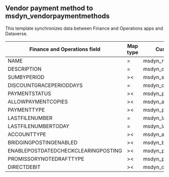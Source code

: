 ## Vendor payment method to msdyn_vendorpaymentmethods

This template synchronizes data between Finance and Operations apps and Dataverse.

Finance and Operations field | Map type | Customer engagement field | Default value
---|---|---|---
NAME | = | msdyn_name | 
DESCRIPTION | = | msdyn_description | 
SUMBYPERIOD | >< | msdyn_sumbyperiod | 
DISCOUNTGRACEPERIODDAYS | = | msdyn_discountgraceperioddays | 
PAYMENTSTATUS | >< | msdyn_paymentstatus | 
ALLOWPAYMENTCOPIES | >< | msdyn_allowpaymentcopies | 
PAYMENTTYPE | >< | msdyn_paymenttype | 
LASTFILENUMBER | = | msdyn_lastfilenumber | 
LASTFILENUMBERTODAY | = | msdyn_lastfilenumbertoday | 
ACCOUNTTYPE | >< | msdyn_accounttype | 
BRIDGINGPOSTINGENABLED | >< | msdyn_bridgingposting | 
ENABLEPOSTDATEDCHECKCLEARINGPOSTING | >< | msdyn_postdatedcheckclearingposting | 
PROMISSORYNOTEDRAFTTYPE | >< | msdyn_promissorynotedrafttype | 
DIRECTDEBIT | >< | msdyn_directdebit | 
